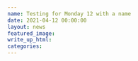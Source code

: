 ```yaml
---
name: Testing for Monday 12 with a name
date: 2021-04-12 00:00:00
layout: news
featured_image:
write_up_html:
categories:
---
```


